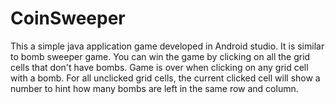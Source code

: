 # CoinSweeper

This a simple java application game developed in Android studio. It is similar to bomb sweeper game. You can win the game by clicking on all the grid cells that don't have bombs. Game is over when clicking on any grid cell with a bomb. For all unclicked grid cells, the current clicked cell will show a number to hint how many bombs are left in the same row and column.

